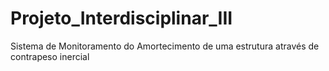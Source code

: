 # Projeto_Interdisciplinar_III
Sistema de Monitoramento do Amortecimento de uma estrutura através de contrapeso inercial
